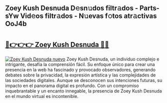 ## Zoey Kush Desnuda D𝚎sn𝚞dos filtr𝚊dos - Parts-sYw Vid𝚎os filtr𝚊dos - N𝚞evas f𝚘tos atr𝚊ctivas OoJ4b

# <h2><a href="http://mb8n58.tromn.icu/?c=Zoey+Kush+Desnuda">🔗👉👉👉 Zoey Kush Desnuda 🔗🔗</a></h2>

[![Zoey Kush Desnuda nuevo](https://i.imgur.com/pEAQMta.gif)](http://mb8n58.tromn.icu/?c=Zoey+Kush+Desnuda)
Zoey Kush Desnuda, un individuo complejo e intrigante, desafía la comprensión fácil. Su enfoque único para crear una presencia en la web ha fascinado y provocado observadores, generando debates sobre la privacidad, la expresión artística y las complejidades de las sociedades digitales. Aunque se desconocen sus intenciones futuras, su impacto en el panorama digital es profundo. Con un compromiso inquebrantable y un encanto innegable, la presencia de Zoey Kush Desnuda en el mundo virtual es incontenible.

